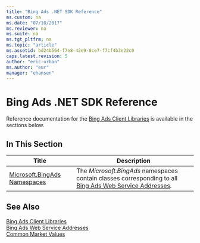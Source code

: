 ```yaml
---
title: "Bing Ads .NET SDK Reference"
ms.custom: na
ms.date: "07/10/2017"
ms.reviewer: na
ms.suite: na
ms.tgt_pltfrm: na
ms.topic: "article"
ms.assetid: bd24b564-f7e8-42e9-8ce7-f7cf4b3e22c0
caps.latest.revision: 5
author: "eric-urban"
ms.author: "eur"
manager: "ehansen"
---
```

# Bing Ads .NET SDK Reference
Reference documentation for the [Bing Ads Client Libraries](../Topic/Bing%20Ads%20Client%20Libraries.md) is available in the sections below.

## In This Section

|Title|Description|
|---------|---------------|
|[Microsoft.BingAds Namespaces](https://msdn.microsoft.com/library/mt757010.aspx)|The *Microsoft.BingAds* namespaces contain classes corresponding to all [Bing Ads Web Service Addresses](../../concepts/api-reference/bing-ads-web-service-addresses.md).|

## See Also
[Bing Ads Client Libraries](../Topic/Bing%20Ads%20Client%20Libraries.md)  
[Bing Ads Web Service Addresses](../../concepts/api-reference/bing-ads-web-service-addresses.md)  
[Common Market Values](../../concepts/api-reference/common-market-values.md)  

